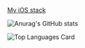 [My iOS stack](https://www.evernote.com/shard/s503/sh/bc445e2f-9548-1530-04c9-7b152529c178/357bea47c5d4bded8d15a5b01df2b591)

![Anurag's GitHub stats](https://github-readme-stats.vercel.app/api?theme=Gradient&username=kirilltitov1&bg_color=DEG,9700FF,0A00AB&text_color=FFFFFF&icon_color=FFFFFF&title_color=FFFFFF&count_private=false&show_icons=true)


![Top Languages Card](https://github-readme-stats.vercel.app/api/top-langs/?username=kirilltitov1&bg_color=DEG,9700FF,0A00AB&text_color=FFFFFF&icon_color=FFFFFF&title_color=FFFFFF&count_private=false&show_icons=true)


